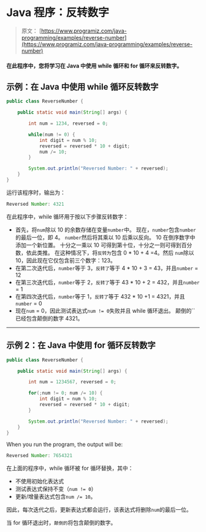 # Java 程序：反转数字

> 原文： [https://www.programiz.com/java-programming/examples/reverse-number](https://www.programiz.com/java-programming/examples/reverse-number)

#### 在此程序中，您将学习在 Java 中使用 while 循环和 for 循环来反转数字。

## 示例：在 Java 中使用 while 循环反转数字

```java
public class ReverseNumber {

    public static void main(String[] args) {

        int num = 1234, reversed = 0;

        while(num != 0) {
            int digit = num % 10;
            reversed = reversed * 10 + digit;
            num /= 10;
        }

        System.out.println("Reversed Number: " + reversed);
    }
}
```

运行该程序时，输出为：

```java
Reversed Number: 4321
```

在此程序中，while 循环用于按以下步骤反转数字：

*   首先，将`num`除以 10 的余数存储在变量`number`中。 现在，`number`包含`number`的最后一位，即 4。
    `number`然后将其乘以 10 后乘以反向。 10 在倒序数字中添加一个新位置。 十分之一乘以 10 可得到第十位，十分之一则可得到百分数，依此类推。 在这种情况下，将`反转为`包含 0 * 10 + 4 =4。然后
    `num`除以 10，因此现在它仅包含前三个数字：123。
*   在第二次迭代后，`number`等于 3，`反转了`等于 4 * 10 + 3 = 43，并且`number` = 12
*   在第三次迭代后，`number`等于 2，`反转了`等于 43 * 10 + 2 = 432，并且`number` = 1
*   在第四次迭代后，`number`等于 1，`反转了`等于 432 * 10 +1 = 4321，并且`number` = 0
*   现在`num` = 0，因此测试表达式`num != 0`失败并且 while 循环退出。 颠倒的``已经包含颠倒的数字 4321。

* * *

## 示例 2：在 Java 中使用 for 循环反转数字

```java
public class ReverseNumber {

    public static void main(String[] args) {

        int num = 1234567, reversed = 0;

        for(;num != 0; num /= 10) {
            int digit = num % 10;
            reversed = reversed * 10 + digit;
        }

        System.out.println("Reversed Number: " + reversed);
    }
}
```

When you run the program, the output will be:

```java
Reversed Number: 7654321
```

在上面的程序中，while 循环被 for 循环替换，其中：

*   不使用初始化表达式
*   测试表达式保持不变（`num != 0`）
*   更新/增量表达式包含`num /= 10`。

因此，每次迭代之后，更新表达式都会运行，该表达式将删除`num`的最后一位。

当 for 循环退出时，`颠倒的`将包含颠倒的数字。